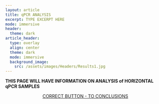 ```yaml
---
layout: article
title: qPCR ANALYSIS
excerpt: TYPE EXCERPT HERE
mode: immersive
header:
  theme: dark
article_header:
  type: overlay
  align: center
  theme: dark
  mode: immersive
  background_image:
    src: /assets/images/Headers/Results1.jpg
---
```


**THIS PAGE WILL HAVE INFORMATION ON ANALYSIS of HORIZONTAL qPCR SAMPLES**


<p align="center">
<a class="button button--outline-primary button--pill" href="https://maine-wodna.github.io/Conclusions">CORRECT BUTTON - TO CONCLUSIONS</a></p>